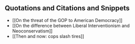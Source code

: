 ## Quotations and Citations and Snippets

  - [[On the threat of the GOP to American Democracy]]
  - [[On the difference between Liberal Interventionism and Neoconservatism]]
  - [[Then and now: cops slash tires]]

